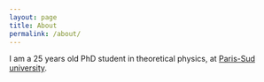 ```yaml
---
layout: page
title: About
permalink: /about/
---
```


I am a 25 years old PhD student in theoretical physics, at [Paris-Sud university](http://www.u-psud.fr/en/index.html).


